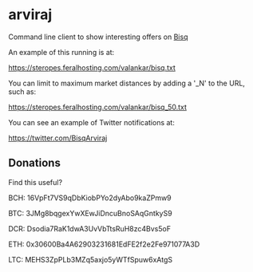 # arviraj
Command line client to show interesting offers on [Bisq](https://bisq.network/)

An example of this running is at:

https://steropes.feralhosting.com/valankar/bisq.txt

You can limit to maximum market distances by adding a '_N' to the URL, such as:

https://steropes.feralhosting.com/valankar/bisq_50.txt

You can see an example of Twitter notifications at:

https://twitter.com/BisqArviraj

## Donations

Find this useful?

BCH: 16VpFt7VS9qDbKiobPYo2dyAbo9kaZPmw9

BTC: 3JMg8bqgexYwXEwJiDncuBnoSAqGntkyS9

DCR: Dsodia7RaK1dwA3UvVbTtsRuH8zc4Bvs5oF

ETH: 0x30600Ba4A62903231681EdFE2f2e2Fe971077A3D

LTC: MEHS3ZpPLb3MZq5axjo5yWTfSpuw6xAtgS
